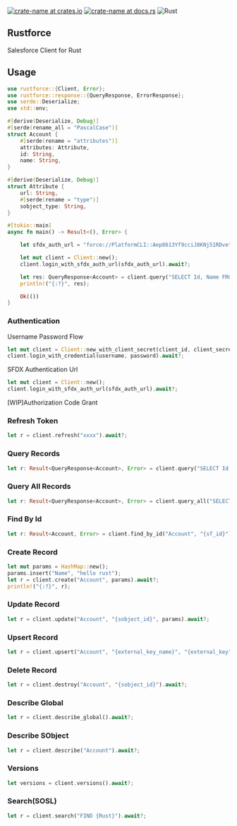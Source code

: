 [![crate-name at crates.io](https://img.shields.io/crates/v/rustforce.svg)](https://crates.io/crates/rustforce)
[![crate-name at docs.rs](https://docs.rs/rustforce/badge.svg)](https://docs.rs/rustforce)
![Rust](https://github.com/tzmfreedom/rustforce/workflows/Rust/badge.svg)

## Rustforce

Salesforce Client for Rust

## Usage

```rust
use rustforce::{Client, Error};
use rustforce::response::{QueryResponse, ErrorResponse};
use serde::Deserialize;
use std::env;

#[derive(Deserialize, Debug)]
#[serde(rename_all = "PascalCase")]
struct Account {
    #[serde(rename = "attributes")]
    attributes: Attribute,
    id: String,
    name: String,
}

#[derive(Deserialize, Debug)]
struct Attribute {
    url: String,
    #[serde(rename = "type")]
    sobject_type: String,
}

#[tokio::main]
async fn main() -> Result<(), Error> {

    let sfdx_auth_url = "force://PlatformCLI::Aep8613Yf9cciJ8KNj51RDvetkI8Fxf78YRstb1GEUj9PFtlw4V42xT4XKJPi3lMMzYdPd3BymGXoLxsiRjyOS_@orgname--sandboxname.sandbox.my.salesforce.com".to_string();

    let mut client = Client::new();
    client.login_with_sfdx_auth_url(sfdx_auth_url).await?;

    let res: QueryResponse<Account> = client.query("SELECT Id, Name FROM Account WHERE id = '0012K00001drfGYQAY'".to_string()).await?;
    println!("{:?}", res);

    Ok(())
}
```

### Authentication

Username Password Flow
```rust
let mut client = Client::new_with_client_secret(client_id, client_secret);
client.login_with_credential(username, password).await?;
```

SFDX Authentication Url
```rust
let mut client = Client::new();
client.login_with_sfdx_auth_url(sfdx_auth_url).await?;
```

[WIP]Authorization Code Grant

### Refresh Token

```rust
let r = client.refresh("xxxx").await?;
```

### Query Records

```rust
let r: Result<QueryResponse<Account>, Error> = client.query("SELECT Id, Name FROM Account").await?;
```

### Query All Records

```rust
let r: Result<QueryResponse<Account>, Error> = client.query_all("SELECT Id, Name FROM Account").await?;
```

### Find By Id

```rust
let r: Result<Account, Error> = client.find_by_id("Account", "{sf_id}").await?;
```

### Create Record

```rust
let mut params = HashMap::new();
params.insert("Name", "hello rust");
let r = client.create("Account", params).await?;
println!("{:?}", r);
```

### Update Record

```rust
let r = client.update("Account", "{sobject_id}", params).await?;
```

### Upsert Record

```rust
let r = client.upsert("Account", "{external_key_name}", "{external_key", params).await?;
```

### Delete Record

```rust
let r = client.destroy("Account", "{sobject_id}").await?;
```

### Describe Global

```rust
let r = client.describe_global().await?;
```

### Describe SObject

```rust
let r = client.describe("Account").await?;
```

### Versions

```rust
let versions = client.versions().await?;
```

### Search(SOSL)

```rust
let r = client.search("FIND {Rust}").await?;
```
